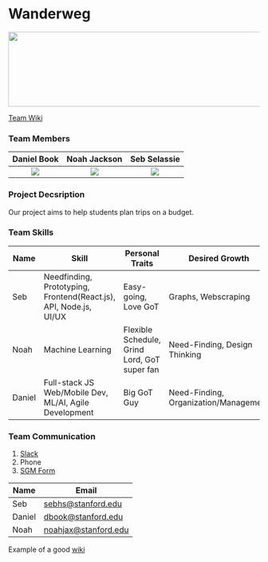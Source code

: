 # Wanderweg


<img src="https://github.com/StanfordCS194/Team-16/blob/master/logo_flat.png" width="800" height="150" />

[Team Wiki](https://github.com/StanfordCS194/Wanderweg/wiki)

### Team Members

Daniel Book             |  Noah Jackson | Seb Selassie
:-------------------------:|:-------------------------:|:-------------------------:
![](https://github.com/StanfordCS194/Team-16/blob/master/TeamPhotos/Book_Daniel.jpeg)  |  ![](https://github.com/StanfordCS194/Team-16/blob/master/TeamPhotos/Jackon_Noah.jpg) | ![](https://github.com/StanfordCS194/Team-16/blob/master/TeamPhotos/Selassie_Seb.JPG)

### Project Decsription
Our project aims to help students plan trips on a budget.

### Team Skills
| Name  | Skill |Personal Traits| Desired Growth | Weaknesses
| --- | --- | --- | --- | --- | 
| Seb | Needfinding, Prototyping, Frontend(React.js), API, Node.js, UI/UX | Easy-going, Love GoT  |  Graphs, Webscraping |  Writing, Documentation |
| Noah | Machine Learning | Flexible Schedule, Grind Lord, GoT super fan | Need-Finding, Design Thinking | Less Web Experience 
| Daniel | Full-stack JS Web/Mobile Dev, ML/AI, Agile Development | Big GoT Guy | Need-Finding, Organization/Management | Writing, UI/UX

### Team Communication

1. [Slack](https://cs194wwin19.slack.com/messages/CFDH00DFA/)
2. Phone
3. [SGM Form](https://docs.google.com/forms/d/e/1FAIpQLSfzoFLcjY57HtWUL4IIIaXfrWXLqDXu3dUzkKFXKgOb2xctDA/viewform?usp=sf_link)

| __Name__ | __Email__ |
|-------------|------------|
| Seb         | sebhs@stanford.edu |
| Daniel      | dbook@stanford.edu |
| Noah        | noahjax@stanford.edu |

Example of a good [wiki](https://github.com/cs210/Hella/wiki)
